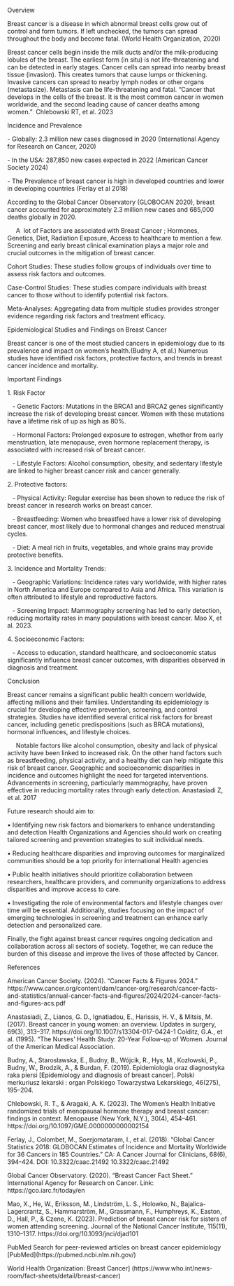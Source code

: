 Overview

Breast cancer is a disease in which abnormal breast cells grow out of control and form tumors. If left unchecked, the tumors can spread throughout the body and become fatal. (World Health Organization, 2020) 

Breast cancer cells begin inside the milk ducts and/or the milk-producing lobules of the breast. The earliest form (in situ) is not life-threatening and can be detected in early stages. Cancer cells can spread into nearby breast tissue (invasion). This creates tumors that cause lumps or thickening. Invasive cancers can spread to nearby lymph nodes or other organs (metastasize). Metastasis can be life-threatening and fatal. “Cancer that develops in the cells of the breast. It is the most common cancer in women worldwide, and the second leading cause of cancer deaths among women.”  Chlebowski RT, et al. 2023

Incidence and Prevalence 

\- Globally: 2.3 million new cases diagnosed in 2020 (International Agency for Research on Cancer, 2020)

\- In the USA: 287,850 new cases expected in 2022 (American Cancer Society 2024)

\- The Prevalence of breast cancer is high in developed countries and lower in developing countries (Ferlay et al 2018)

According to the Global Cancer Observatory (GLOBOCAN 2020), breast cancer accounted for approximately 2.3 million new cases and 685,000 deaths globally in 2020.

     A  lot of Factors are associated with Breast Cancer ; Hormones, Genetics, Diet, Radiation Exposure, Access to healthcare to mention a few. Screening and early breast clinical examination plays a major role and crucial outcomes in the mitigation of breast cancer. 

Cohort Studies: These studies follow groups of individuals over time to assess risk factors and outcomes.

Case-Control Studies: These studies compare individuals with breast cancer to those without to identify potential risk factors.

Meta-Analyses: Aggregating data from multiple studies provides stronger evidence regarding risk factors and treatment efficacy.

Epidemiological Studies and Findings on Breast Cancer

Breast cancer is one of the most studied cancers in epidemiology due to its prevalence and impact on women’s health.(Budny A, et al.) Numerous studies have identified risk factors, protective factors, and trends in breast cancer incidence and mortality.

Important Findings

1\. Risk Factor 

   - Genetic Factors: Mutations in the BRCA1 and BRCA2 genes significantly increase the risk of developing breast cancer. Women with these mutations have a lifetime risk of up as high as 80%.

   - Hormonal Factors: Prolonged exposure to estrogen, whether from early menstruation, late menopause, even hormone replacement therapy, is associated with increased risk of breast cancer.

   - Lifestyle Factors: Alcohol consumption, obesity, and sedentary lifestyle are linked to higher breast cancer risk and cancer generally.

2\. Protective factors:

   - Physical Activity: Regular exercise has been shown to reduce the risk of breast cancer in research works on breast cancer.

   - Breastfeeding: Women who breastfeed have a lower risk of developing breast cancer, most likely due to hormonal changes and reduced menstrual cycles.

   - Diet: A meal rich in fruits, vegetables, and whole grains may provide protective benefits.

3\. Incidence and Mortality Trends:

   - Geographic Variations: Incidence rates vary worldwide, with higher rates in North America and Europe compared to Asia and Africa. This variation is often attributed to lifestyle and reproductive factors.

   - Screening Impact: Mammography screening has led to early detection, reducing mortality rates in many populations with breast cancer. Mao X, et al. 2023.

4\. Socioeconomic Factors: 

   - Access to education, standard healthcare, and socioeconomic status significantly influence breast cancer outcomes, with disparities observed in diagnosis and treatment.

Conclusion 

Breast cancer remains a significant public health concern worldwide, affecting millions and their families. Understanding its epidemiology is crucial for developing effective prevention, screening, and control strategies. Studies have identified several critical risk factors for breast cancer, including genetic predispositions (such as BRCA mutations), hormonal influences, and lifestyle choices. 

     Notable factors like alcohol consumption, obesity and lack of physical activity have been linked to increased risk. On the other hand factors such as breastfeeding, physical activity, and a healthy diet can help mitigate this risk of breast cancer. Geographic and socioeconomic disparities in incidence and outcomes highlight the need for targeted interventions. Advancements in screening, particularly mammography, have proven effective in reducing mortality rates through early detection. Anastasiadi Z, et al. 2017

Future research should aim to: 

• Identifying new risk factors and biomarkers to enhance understanding and detection Health Organizations and Agencies should work on creating tailored screening and prevention strategies to suit individual needs.

• Reducing healthcare disparities and improving outcomes for marginalized communities should be a top priority for international Health agencies

• Public health initiatives should prioritize collaboration between researchers, healthcare providers, and community organizations to address disparities and improve access to care.

• Investigating the role of environmental factors and lifestyle changes over time will be essential. Additionally, studies focusing on the impact of emerging technologies in screening and treatment can enhance early detection and personalized care. 

Finally, the fight against breast cancer requires ongoing dedication and collaboration across all sectors of society. Together, we can reduce the burden of this disease and improve the lives of those affected by Cancer.

References 

American Cancer Society. (2024). “Cancer Facts & Figures 2024.”  https\://www\.cancer.org/content/dam/cancer-org/research/cancer-facts-and-statistics/annual-cancer-facts-and-figures/2024/2024-cancer-facts-and-figures-acs.pdf 

Anastasiadi, Z., Lianos, G. D., Ignatiadou, E., Harissis, H. V., & Mitsis, M. (2017). Breast cancer in young women: an overview. Updates in surgery, 69(3), 313–317. https\://doi.org/10.1007/s13304-017-0424-1 Colditz, G.A., et al. (1995). “The Nurses’ Health Study: 20-Year Follow-up of Women. Journal of the American Medical Association.

Budny, A., Starosławska, E., Budny, B., Wójcik, R., Hys, M., Kozłowski, P., Budny, W., Brodzik, A., & Burdan, F. (2019). Epidemiologia oraz diagnostyka raka piersi \[Epidemiology and diagnosis of breast cancer]. Polski merkuriusz lekarski : organ Polskiego Towarzystwa Lekarskiego, 46(275), 195–204.

Chlebowski, R. T., & Aragaki, A. K. (2023). The Women’s Health Initiative randomized trials of menopausal hormone therapy and breast cancer: findings in context. Menopause (New York, N.Y.), 30(4), 454–461. https\://doi.org/10.1097/GME.0000000000002154

Ferlay, J., Colombet, M., Soerjomataram, I., et al. (2018). “Global Cancer Statistics 2018: GLOBOCAN Estimates of Incidence and Mortality Worldwide for 36 Cancers in 185 Countries.” CA: A Cancer Journal for Clinicians, 68(6), 394-424. DOI: 10.3322/caac.21492 10.3322/caac.21492 

Global Cancer Observatory. (2020). “Breast Cancer Fact Sheet.” International Agency for Research on Cancer. Link: https\://gco.iarc.fr/today/en 

Mao, X., He, W., Eriksson, M., Lindström, L. S., Holowko, N., Bajalica-Lagercrantz, S., Hammarström, M., Grassmann, F., Humphreys, K., Easton, D., Hall, P., & Czene, K. (2023). Prediction of breast cancer risk for sisters of women attending screening. Journal of the National Cancer Institute, 115(11), 1310–1317. https\://doi.org/10.1093/jnci/djad101 

PubMed Search for peer-reviewed articles on breast cancer epidemiology \[PubMed]\(https\://pubmed.ncbi.nlm.nih.gov/) 

World Health Organization: Breast Cancer] (https\://www\.who.int/news-room/fact-sheets/detail/breast-cancer)
